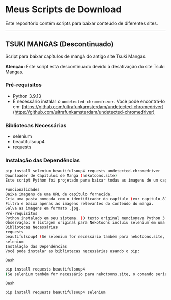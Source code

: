 # Meus Scripts de Download

Este repositório contém scripts para baixar conteúdo de diferentes sites.

---

## TSUKI MANGAS (Descontinuado)

Script para baixar capítulos de mangá do antigo site Tsuki Mangas.

**Atenção:** Este script está descontinuado devido à desativação do site Tsuki Mangas.

### Pré-requisitos

* Python 3.9.13
* É necessário instalar o `undetected-chromedriver`. Você pode encontrá-lo em: [https://github.com/ultrafunkamsterdam/undetected-chromedriver](https://github.com/ultrafunkamsterdam/undetected-chromedriver)

### Bibliotecas Necessárias

* selenium
* beautifulsoup4
* requests

### Instalação das Dependências

```bash
pip install selenium beautifulsoup4 requests undetected-chromedriver
Downloader de Capítulos de Mangá (nekotoons.site)
Este script Python foi projetado para baixar todas as imagens de um capítulo de mangá específico do site nekotoons.site e salvá-las em uma pasta local.

Funcionalidades
Baixa imagens de uma URL de capítulo fornecida.
Cria uma pasta nomeada com o identificador do capítulo (ex: capitulo_811) para armazenar as imagens.
Filtra e baixa apenas as imagens relevantes do conteúdo do mangá.
Salva as imagens em formato .jpg.
Pré-requisitos
Python instalado em seu sistema. (O texto original mencionava Python 3.9.13 para o Tsuki Mangas. Se esta for a versão para o Nekotoons também, você pode especificá-la aqui. Caso contrário, "Python instalado" é suficiente, e o usuário usará a versão que tiver configurada.)
Observação: A listagem original para Nekotoons incluiu selenium em uma parte, mas não na seção de instalação específica. Confirme se selenium é realmente necessário para este script.
Bibliotecas Necessárias
requests
beautifulsoup4 (Se selenium for necessário também para nekotoons.site, adicione-o aqui)
selenium
Instalação das Dependências
Você pode instalar as bibliotecas necessárias usando o pip:

Bash

pip install requests beautifulsoup4
(Se selenium também for necessário para nekotoons.site, o comando seria:)

Bash

pip install requests beautifulsoup4 selenium

